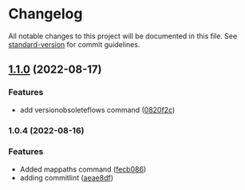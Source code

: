 # Changelog

All notable changes to this project will be documented in this file. See [standard-version](https://github.com/conventional-changelog/standard-version) for commit guidelines.

## [1.1.0](https://github.com/Nakama-Partnering-Services/nakama-plugin-sfdx/compare/v1.0.4...v1.1.0) (2022-08-17)


### Features

* add versionobsoleteflows command ([0820f2c](https://github.com/Nakama-Partnering-Services/nakama-plugin-sfdx/commit/0820f2c0cde39c9eb7b5276128e9d25c3c1e028b))

### 1.0.4 (2022-08-16)


### Features

* Added mappaths command ([fecb086](https://github.com/Nakama-Partnering-Services/nakama-plugin-sfdx/commit/fecb086acedf5c7409168e01a4b5f814b83e173d))
* adding commitlint ([aeae8df](https://github.com/Nakama-Partnering-Services/nakama-plugin-sfdx/commit/aeae8df7886292e7bea2f6cd5bad8a5dadafaac4))
